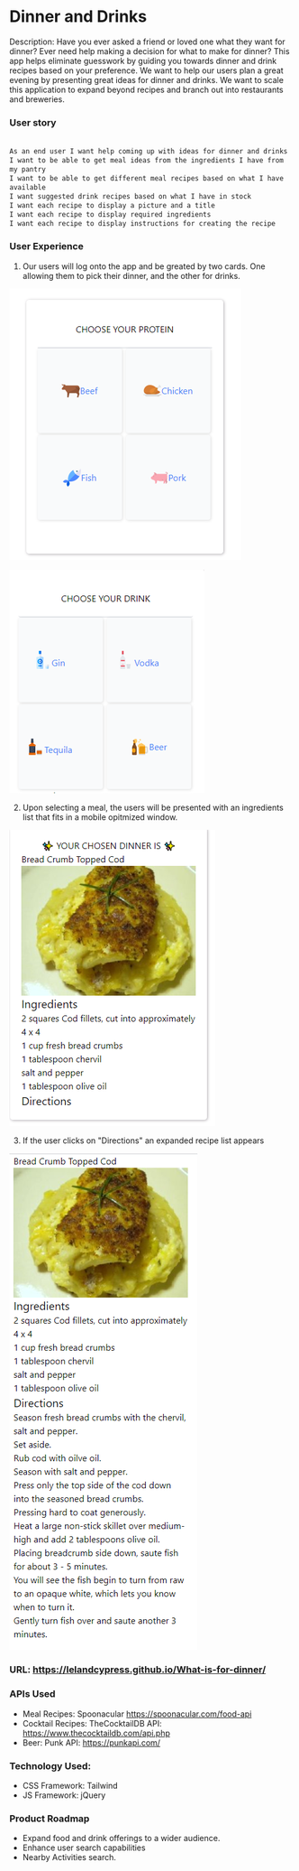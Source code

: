 # Dinner and Drinks

Description:
Have you ever asked a friend or loved one what they want for dinner? Ever need help making a decision for what to make for dinner? This app helps eliminate guesswork by guiding you towards dinner and drink recipes based on your preference. We want to help our users plan a great evening by presenting great ideas for dinner and drinks. We want to scale this application to expand beyond recipes and branch out into restaurants and breweries.

### User story

```

As an end user I want help coming up with ideas for dinner and drinks
I want to be able to get meal ideas from the ingredients I have from my pantry
I want to be able to get different meal recipes based on what I have available
I want suggested drink recipes based on what I have in stock
I want each recipe to display a picture and a title
I want each recipe to display required ingredients
I want each recipe to display instructions for creating the recipe
```

### User Experience

1. Our users will log onto the app and be greated by two cards. One allowing them to pick their dinner, and the other for drinks.

![Protein Card](assets/MD/Protein-Card.PNG)

![Drink Card](assets/MD/Drink-card.PNG)

2. Upon selecting a meal, the users will be presented with an ingredients list that fits in a mobile opitmized window.

![Small Recipe](assets/MD/recipe-small.PNG)

3. If the user clicks on "Directions" an expanded recipe list appears

![Large Recipe](assets/MD/recipe-large.PNG)

### URL: https://lelandcypress.github.io/What-is-for-dinner/

### APIs Used

- Meal Recipes: Spoonacular https://spoonacular.com/food-api
- Cocktail Recipes: TheCocktailDB API: https://www.thecocktaildb.com/api.php
- Beer: Punk API: https://punkapi.com/

### Technology Used:

- CSS Framework: Tailwind
- JS Framework: jQuery

### Product Roadmap

- Expand food and drink offerings to a wider audience.
- Enhance user search capabilities
- Nearby Activities search.
